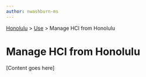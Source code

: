 ```yaml
---
author: nwashburn-ms
---
```


<a href="../overview.md">Honolulu</a> > <a href="../overview.md">Use</a> > Manage HCI from Honolulu

# Manage HCI from Honolulu

[Content goes here]
